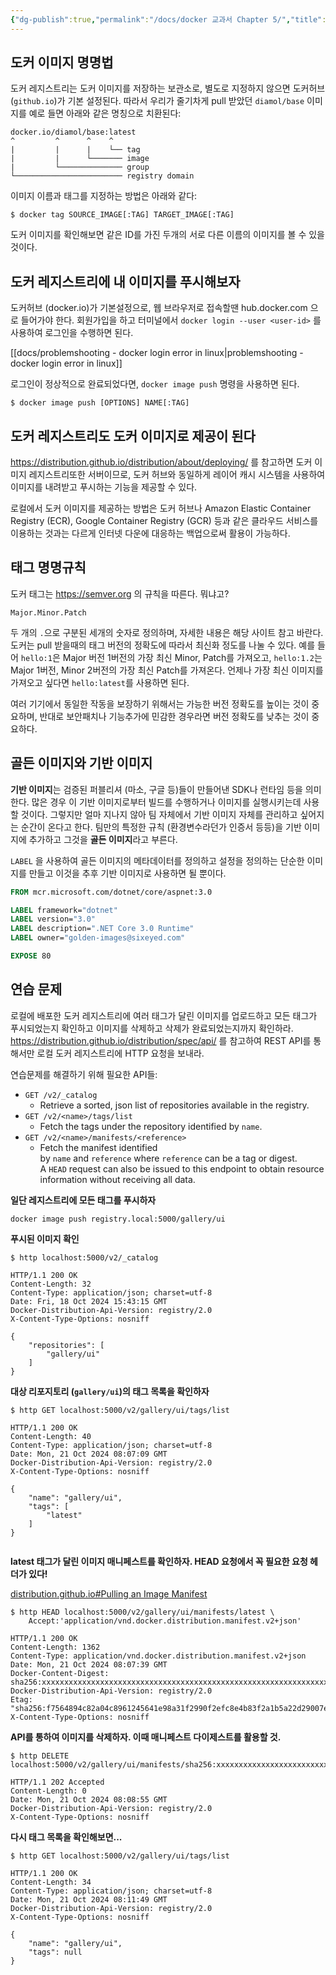 ```yaml
---
{"dg-publish":true,"permalink":"/docs/docker 교과서 Chapter 5/","title":"docker 교과서 Chapter 5"}
---
```



## 도커 이미지 명명법

도커 레지스트리는 도커 이미지를 저장하는 보관소로, 별도로 지정하지 않으면 도커허브 (`github.io`)가 기본 설정된다. 따라서 우리가 줄기차게 pull 받았던 `diamol/base` 이미지를 예로 들면 아래와 같은 명칭으로 치환된다:

```
docker.io/diamol/base:latest
^         ^      ^    ^
|         |      |    └── tag
|         |      └─────── image
|         └────────────── group
└──────────────────────── registry domain
```

이미지 이름과 태그를 지정하는 방법은 아래와 같다:

```
$ docker tag SOURCE_IMAGE[:TAG] TARGET_IMAGE[:TAG]
```

도커 이미지를 확인해보면 같은 ID를 가진 두개의 서로 다른 이름의 이미지를 볼 수 있을 것이다.

## 도커 레지스트리에 내 이미지를 푸시해보자

도커허브 (docker.io)가 기본설정으로, 웹 브라우저로 접속할땐 hub.docker.com 으로 들어가야 한다. 회원가입을 하고 터미널에서 `docker login --user <user-id>` 를 사용하여 로그인을 수행하면 된다.

[[docs/problemshooting - docker login error in linux\|problemshooting - docker login error in linux]]

로그인이 정상적으로 완료되었다면, `docker image push` 명령을 사용하면 된다.

```
$ docker image push [OPTIONS] NAME[:TAG]
```

## 도커 레지스트리도 도커 이미지로 제공이 된다

<https://distribution.github.io/distribution/about/deploying/> 를 참고하면 도커 이미지 레지스트리또한 서버이므로, 도커 허브와 동일하게 레이어 캐시 시스템을 사용하여 이미지를 내려받고 푸시하는 기능을 제공할 수 있다.

로컬에서 도커 이미지를 제공하는 방법은 도커 허브나 Amazon Elastic Container Registry (ECR), Google Container Registry (GCR) 등과 같은 클라우드 서비스를 이용하는 것과는 다르게 인터넷 다운에 대응하는 백업으로써 활용이 가능하다.

## 태그 명명규칙

도커 태그는 <https://semver.org> 의 규칙을 따른다. 뭐냐고? 

```
Major.Minor.Patch
```

두 개의 `.`으로 구분된 세개의 숫자로 정의하며, 자세한 내용은 해당 사이트 참고 바란다. 도커는 pull 받을때의 태그 버전의 정확도에 따라서 최신화 정도를 나눌 수 있다. 예를 들어 `hello:1`은 Major 버전 1버전의 가장 최신 Minor, Patch를 가져오고, `hello:1.2`는 Major 1버전, Minor 2버전의 가장 최신 Patch를 가져온다. 언제나 가장 최신 이미지를 가져오고 싶다면 `hello:latest`를 사용하면 된다.

여러 기기에서 동일한 작동을 보장하기 위해서는 가능한 버전 정확도를 높이는 것이 중요하며, 반대로 보안패치나 기능추가에 민감한 경우라면 버전 정확도를 낮추는 것이 중요하다.

## 골든 이미지와 기반 이미지

**기반 이미지**는 검증된 퍼블리셔 (마소, 구글 등)들이 만들어낸 SDK나 런타임 등을 의미한다. 많은 경우 이 기반 이미지로부터 빌드를 수행하거나 이미지를 실행시키는데 사용할 것이다. 그렇지만 얼마 지나지 않아 팀 자체에서 기반 이미지 자체를 관리하고 싶어지는 순간이 온다고 한다. 팀만의 특정한 규칙 (환경변수라던가 인증서 등등)을 기반 이미지에 추가하고 그것을 **골든 이미지**라고 부른다.

`LABEL` 을 사용하여 골든 이미지의 메타데이터를 정의하고 설정을 정의하는 단순한 이미지를 만들고 이것을 추후 기반 이미지로 사용하면 될 뿐이다.

```dockerfile
FROM mcr.microsoft.com/dotnet/core/aspnet:3.0

LABEL framework="dotnet"
LABEL version="3.0"
LABEL description=".NET Core 3.0 Runtime"
LABEL owner="golden-images@sixeyed.com"

EXPOSE 80
```

## 연습 문제

로컬에 배포한 도커 레지스트리에 여러 태그가 달린 이미지를 업로드하고 모든 태그가 푸시되었는지 확인하고 이미지를 삭제하고 삭제가 완료되었는지까지 확인하라. <https://distribution.github.io/distribution/spec/api/> 를 참고하여 REST API를 통해서만 로컬 도커 레지스트리에 HTTP 요청을 보내라.

연습문제를 해결하기 위해 필요한 API들:

- `GET /v2/_catalog`
	- Retrieve a sorted, json list of repositories available in the registry.
- `GET /v2/<name>/tags/list`
	- Fetch the tags under the repository identified by `name`.
- `GET /v2/<name>/manifests/<reference>`
	- Fetch the manifest identified by `name` and `reference` where `reference` can be a tag or digest. A `HEAD` request can also be issued to this endpoint to obtain resource information without receiving all data.

**일단 레지스트리에 모든 태그를 푸시하자**

```
docker image push registry.local:5000/gallery/ui
```

**푸시된 이미지 확인**

```
$ http localhost:5000/v2/_catalog

HTTP/1.1 200 OK
Content-Length: 32
Content-Type: application/json; charset=utf-8
Date: Fri, 18 Oct 2024 15:43:15 GMT
Docker-Distribution-Api-Version: registry/2.0
X-Content-Type-Options: nosniff

{
    "repositories": [
        "gallery/ui"
    ]
}
```

**대상 리포지토리 (`gallery/ui`)의 태그 목록을 확인하자**

```
$ http GET localhost:5000/v2/gallery/ui/tags/list

HTTP/1.1 200 OK
Content-Length: 40
Content-Type: application/json; charset=utf-8
Date: Mon, 21 Oct 2024 08:07:09 GMT
Docker-Distribution-Api-Version: registry/2.0
X-Content-Type-Options: nosniff

{
    "name": "gallery/ui",
    "tags": [
        "latest"
    ]
}


```

**latest 태그가 달린 이미지 매니페스트를 확인하자. HEAD 요청에서 꼭 필요한 요청 헤더가 있다!**

[distribution.github.io#Pulling an Image Manifest](https://distribution.github.io/distribution/spec/api/#pulling-an-image-manifest)

```
$ http HEAD localhost:5000/v2/gallery/ui/manifests/latest \
    Accept:'application/vnd.docker.distribution.manifest.v2+json'

HTTP/1.1 200 OK
Content-Length: 1362
Content-Type: application/vnd.docker.distribution.manifest.v2+json
Date: Mon, 21 Oct 2024 08:07:39 GMT
Docker-Content-Digest: sha256:xxxxxxxxxxxxxxxxxxxxxxxxxxxxxxxxxxxxxxxxxxxxxxxxxxxxxxxxxxxxxxxx
Docker-Distribution-Api-Version: registry/2.0
Etag: "sha256:f7564894c82a04c8961245641e98a31f2990f2efc8e4b83f2a1b5a22d29007ec"
X-Content-Type-Options: nosniff
```

**API를 통하여 이미지를 삭제하자. 이때 매니페스트 다이제스트를 활용할 것.**

```
$ http DELETE localhost:5000/v2/gallery/ui/manifests/sha256:xxxxxxxxxxxxxxxxxxxxxxxxxxxxxxxxxxxxxxxxxxxxxxxxxxxxxxxxxxxxxxxx                                    

HTTP/1.1 202 Accepted
Content-Length: 0
Date: Mon, 21 Oct 2024 08:08:55 GMT
Docker-Distribution-Api-Version: registry/2.0
X-Content-Type-Options: nosniff
```

**다시 태그 목록을 확인해보면...**

```
$ http GET localhost:5000/v2/gallery/ui/tags/list

HTTP/1.1 200 OK
Content-Length: 34
Content-Type: application/json; charset=utf-8
Date: Mon, 21 Oct 2024 08:11:49 GMT
Docker-Distribution-Api-Version: registry/2.0
X-Content-Type-Options: nosniff

{
    "name": "gallery/ui",
    "tags": null
}
```
